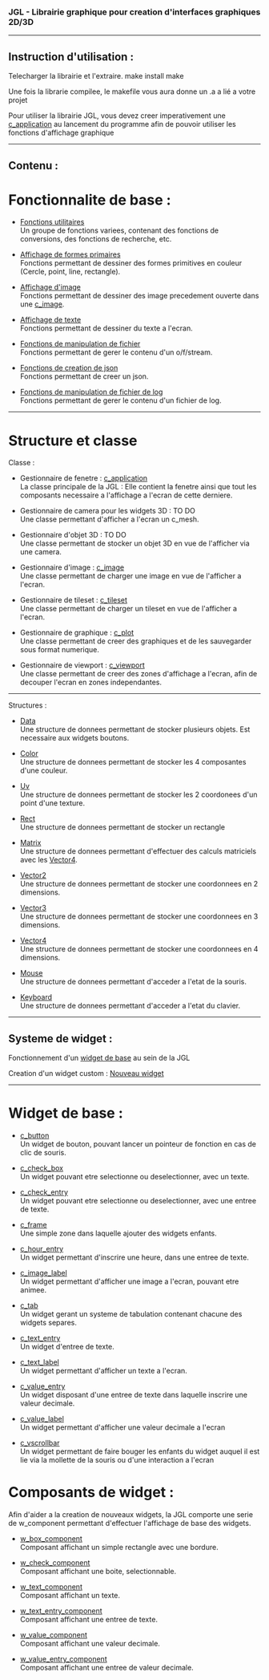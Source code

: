 ### JGL - Librairie graphique pour creation d'interfaces graphiques 2D/3D

***

## Instruction d'utilisation :
Telecharger la librairie et l'extraire.
make install
make

Une fois la librarie compilee, le makefile vous aura donne un .a a lié a votre projet

Pour utiliser la librairie JGL, vous devez creer imperativement une [c_application](readme/application.md) au lancement du programme afin de pouvoir utiliser les fonctions d'affichage graphique

***

## Contenu :  
# Fonctionnalite de base :  
- [Fonctions utilitaires](readme/utils.md)  
	Un groupe de fonctions variees, contenant des fonctions de conversions, des fonctions de recherche, etc.

- [Affichage de formes primaires](readme/primitive.md)  
	Fonctions permettant de dessiner des formes primitives en couleur (Cercle, point, line, rectangle).

- [Affichage d'image](readme/draw_image.md)  
	Fonctions permettant de dessiner des image precedement ouverte dans une [c_image](readme/image.md).

- [Affichage de texte](readme/draw_text.md)  
	Fonctions permettant de dessiner du texte a l'ecran.

- [Fonctions de manipulation de fichier](readme/file.md)  
	Fonctions permettant de gerer le contenu d'un o/f/stream.

- [Fonctions de creation de json](readme/json.md)  
	Fonctions permettant de creer un json.

- [Fonctions de manipulation de fichier de log](readme/log.md)  
	Fonctions permettant de gerer le contenu d'un fichier de log.

***

# Structure et classe

Classe :

- Gestionnaire de fenetre : [c_application](readme/application.md)  
	La classe principale de la JGL : Elle contient la fenetre ainsi que tout les composants necessaire a l'affichage a l'ecran de cette derniere.

- Gestionnaire de camera pour les widgets 3D : TO DO  
	Une classe permettant d'afficher a l'ecran un c_mesh.

- Gestionnaire d'objet 3D : TO DO  
	Une classe permettant de stocker un objet 3D en vue de l'afficher via une camera.

- Gestionnaire d'image : [c_image](readme/image.md)  
	Une classe permettant de charger une image en vue de l'afficher a l'ecran.

- Gestionnaire de tileset : [c_tileset](readme/tileset.md)  
	Une classe permettant de charger un tileset en vue de l'afficher a l'ecran.

- Gestionnaire de graphique : [c_plot](readme/plot.md)  
	Une classe permettant de creer des graphiques et de les sauvegarder sous format numerique.

- Gestionnaire de viewport : [c_viewport](readme/viewport.md)  
	Une classe permettant de creer des zones d'affichage a l'ecran, afin de decouper l'ecran en zones independantes.

***

Structures :

- [Data](readme/data.md)  
	Une structure de donnees permettant de stocker plusieurs objets. Est necessaire aux widgets boutons.

- [Color](readme/color.md)  
	Une structure de donnees permettant de stocker les 4 composantes d'une couleur.

- [Uv](readme/geometry.md)  
	Une structure de donnees permettant de stocker les 2 coordonees d'un point d'une texture.

- [Rect](readme/geometry.md)  
	Une structure de donnees permettant de stocker un rectangle

- [Matrix](readme/matrix.md)  
	Une structure de donnees permettant d'effectuer des calculs matriciels avec les [Vector4](readme/vector.md).

- [Vector2](readme/vector.md)  
	Une structure de donnees permettant de stocker une coordonnees en 2 dimensions.

- [Vector3](readme/vector.md)  
	Une structure de donnees permettant de stocker une coordonnees en 3 dimensions.

- [Vector4](readme/vector.md)  
	Une structure de donnees permettant de stocker une coordonnees en 4 dimensions.

- [Mouse](readme/event.md)  
	Une structure de donnees permettant d'acceder a l'etat de la souris.

- [Keyboard](readme/event.md)  
	Une structure de donnees permettant d'acceder a l'etat du clavier.

***

## Systeme de widget :
Fonctionnement d'un [widget de base](readme/base_widget.md) au sein de la JGL

Creation d'un widget custom : [Nouveau widget](readme/new_widget.md)

***

# Widget de base :
- [c_button](readme/button.mb)  
	Un widget de bouton, pouvant lancer un pointeur de fonction en cas de clic de souris.

- [c_check_box](readme/check_box.mb)  
	Un widget pouvant etre selectionne ou deselectionner, avec un texte.

- [c_check_entry](readme/check_entry.mb)  
	Un widget pouvant etre selectionne ou deselectionner, avec une entree de texte.

- [c_frame](readme/frame.mb)  
	Une simple zone dans laquelle ajouter des widgets enfants.

- [c_hour_entry](readme/hour_entry.mb)  
	Un widget permettant d'inscrire une heure, dans une entree de texte.

- [c_image_label](readme/image_label.mb)  
	Un widget permettant d'afficher une image a l'ecran, pouvant etre animee.

- [c_tab](readme/tab.mb)  
	Un widget gerant un systeme de tabulation contenant chacune des widgets separes.

- [c_text_entry](readme/text_entry.mb)  
	Un widget d'entree de texte.

- [c_text_label](readme/text_label.mb)  
	Un widget permettant d'afficher un texte a l'ecran.

- [c_value_entry](readme/value_entry.mb)  
	Un widget disposant d'une entree de texte dans laquelle inscrire une valeur decimale.

- [c_value_label](readme/value_label.mb)  
	Un widget permettant d'afficher une valeur decimale a l'ecran

- [c_vscrollbar](readme/scrollbar.mb)  
	Un widget permettant de faire bouger les enfants du widget auquel il est lie via la mollette de la souris ou d'une interaction a l'ecran

# Composants de widget :  
Afin d'aider a la creation de nouveaux widgets, la JGL comporte une serie de w_component permettant d'effectuer l'affichage de base des widgets.

- [w_box_component](readme/box_comp.md)  
	Composant affichant un simple rectangle avec une bordure.

- [w_check_component](readme/check_comp.md)  
	Composant affichant une boite, selectionnable.

- [w_text_component](readme/text_comp.md)  
	Composant affichant un texte.

- [w_text_entry_component](readme/text_entry_comp.md)  
	Composant affichant une entree de texte.

- [w_value_component](readme/value_comp.md)  
	Composant affichant une valeur decimale.

- [w_value_entry_component](readme/value_entry_comp.md)  
	Composant affichant une entree de valeur decimale.
